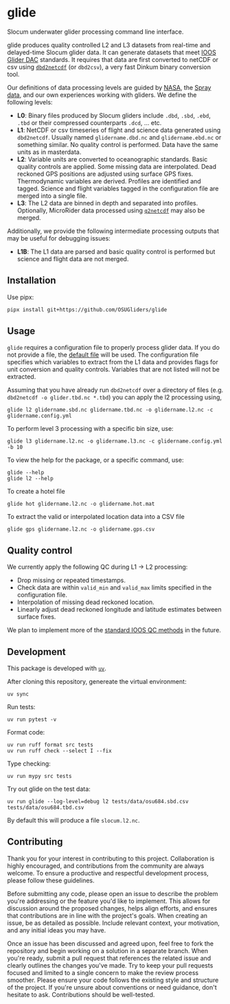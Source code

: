 # glide

Slocum underwater glider processing command line interface. 

glide produces quality controlled L2 and L3 datasets from real-time and delayed-time Slocum glider data. It can generate datasets that meet [IOOS Glider DAC](https://gliders.ioos.us/) standards. It requires that data are first converted to netCDF or csv using [`dbd2netcdf`](github.com/OSUGliders/dbd2netcdf) (or `dbd2csv`), a very fast Dinkum binary conversion tool. 

Our definitions of data processing levels are guided by [NASA](https://www.earthdata.nasa.gov/learn/earth-observation-data-basics/data-processing-levels), the [Spray data](https://spraydata.ucsd.edu/data-access), and our own experiences working with gliders. We define the following levels:

* **L0**: Binary files produced by Slocum gliders include `.dbd`, `.sbd`, `.ebd`, `.tbd` or their compressed counterparts `.dcd`, ... etc. 
* **L1**: NetCDF or csv timeseries of flight and science data generated using `dbd2netcdf`. Usually named `glidername.dbd.nc` and `glidername.ebd.nc` or something similar. No quality control is performed. Data have the same units as in masterdata.
* **L2**: Variable units are converted to oceanographic standards. Basic quality controls are applied. Some missing data are interpolated. Dead reckoned GPS positions are adjusted using surface GPS fixes. Thermodynamic variables are derived. Profiles are identified and tagged. Science and flight variables tagged in the configuration file are merged into a single file. 
* **L3**: The L2 data are binned in depth and separated into profiles. Optionally, MicroRider data processed using [`q2netcdf`](github.com/OSUGliders/q2netcdf) may also be merged.

Additionally, we provide the following intermediate processing outputs that may be useful for debugging issues:

* **L1B**: The L1 data are parsed and basic quality control is performed but science and flight data are not merged.

## Installation

Use pipx:

```bash
pipx install git+https://github.com/OSUGliders/glide
```

## Usage

`glide` requires a configuration file to properly process glider data. If you do not provide a file, the [default file](src/glide/assets/config.yml) will be used. The configuration file specifies which variables to extract from the L1 data and provides flags for unit conversion and quality controls. Variables that are not listed will not be extracted.

Assuming that you have already run `dbd2netcdf` over a directory of files (e.g. `dbd2netcdf -o glider.tbd.nc *.tbd`) you can apply the l2 processing using,


```
glide l2 glidername.sbd.nc glidername.tbd.nc -o glidername.l2.nc -c glidername.config.yml
```

To perform level 3 processing with a specific bin size, use:

```
glide l3 glidername.l2.nc -o glidername.l3.nc -c glidername.config.yml -b 10
```

To view the help for the package, or a specific command, use:

```
glide --help
glide l2 --help
```

To create a hotel file

```
glide hot glidername.l2.nc -o glidername.hot.mat
```

To extract the valid or interpolated location data into a CSV file

```
glide gps glidername.l2.nc -o glidername.gps.csv
```

## Quality control

We currently apply the following QC during L1 -> L2 processing:

* Drop missing or repeated timestamps. 
* Check data are within `valid_min` and `valid_max` limits specified in the configuration file.
* Interpolation of missing dead reckoned location.
* Linearly adjust dead reckoned longitude and latitude estimates between surface fixes. 

We plan to implement more of the [standard IOOS QC methods](https://cdn.ioos.noaa.gov/media/2017/12/Manual-for-QC-of-Glider-Data_05_09_16.pdf) in the future.

## Development

This package is developed with [`uv`](https://github.com/astral-sh/uv). 

After cloning this repository, genereate the virtual environment:
```
uv sync
```

Run tests:
```
uv run pytest -v
```

Format code:
```
uv run ruff format src tests
uv run ruff check --select I --fix
```

Type checking:
```
uv run mypy src tests
``` 

Try out glide on the test data:
```
uv run glide --log-level=debug l2 tests/data/osu684.sbd.csv tests/data/osu684.tbd.csv
```

By default this will produce a file `slocum.l2.nc`. 

## Contributing

Thank you for your interest in contributing to this project. Collaboration is highly encouraged, and contributions from the community are always welcome. To ensure a productive and respectful development process, please follow these guidelines.

Before submitting any code, please open an issue to describe the problem you're addressing or the feature you'd like to implement. This allows for discussion around the proposed changes, helps align efforts, and ensures that contributions are in line with the project's goals. When creating an issue, be as detailed as possible. Include relevant context, your motivation, and any initial ideas you may have.

Once an issue has been discussed and agreed upon, feel free to fork the repository and begin working on a solution in a separate branch. When you're ready, submit a pull request that references the related issue and clearly outlines the changes you've made. Try to keep your pull requests focused and limited to a single concern to make the review process smoother. Please ensure your code follows the existing style and structure of the project. If you're unsure about conventions or need guidance, don't hesitate to ask. Contributions should be well-tested.

